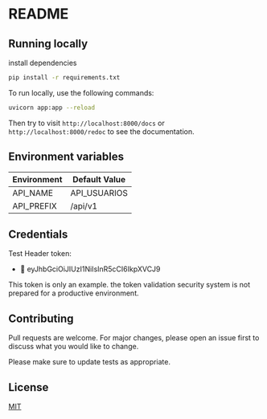 README
======

Running locally
---------------

install dependencies
```bash
pip install -r requirements.txt
```
To run locally, use the following commands:

```bash
uvicorn app:app --reload
```

Then try to visit `http://localhost:8000/docs` or `http://localhost:8000/redoc` to see the documentation.

Environment variables
---------------

| Environment | Default Value |
|-------------|-------|
| API_NAME | API_USUARIOS |
| API_PREFIX | /api/v1 |

Credentials
---------------

Test Header token: 
* 🔑 eyJhbGciOiJIUzI1NiIsInR5cCI6IkpXVCJ9

This token is only an example. the token validation security system is not prepared for a productive environment.

## Contributing
Pull requests are welcome. For major changes, please open an issue first to discuss what you would like to change.

Please make sure to update tests as appropriate.

## License
[MIT](https://choosealicense.com/licenses/mit/)